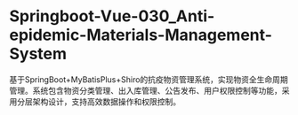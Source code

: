 # Springboot-Vue-030_Anti-epidemic-Materials-Management-System
基于SpringBoot+MyBatisPlus+Shiro的抗疫物资管理系统，实现物资全生命周期管理。系统包含物资分类管理、出入库管理、公告发布、用户权限控制等功能，采用分层架构设计，支持高效数据操作和权限控制。
